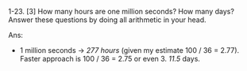 1-23. [3] How many hours are one million seconds? How many days? Answer these
questions by doing all arithmetic in your head.


Ans: 
- 1 million seconds -> *277 hours* (given my estimate 100 / 36 = 2.77). Faster approach is 100 / 36 = 2.75 or even 3. *11.5* days.
